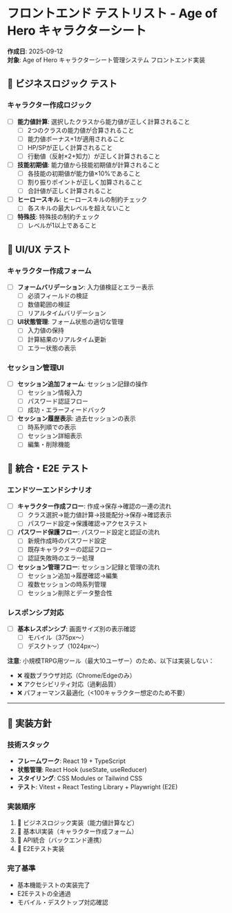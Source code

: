 # フロントエンド テストリスト - Age of Hero キャラクターシート

**作成日**: 2025-09-12  
**対象**: Age of Hero キャラクターシート管理システム フロントエンド実装  

## 🎯 ビジネスロジック テスト

### キャラクター作成ロジック

- [ ] **能力値計算**: 選択したクラスから能力値が正しく計算されること
  - [ ] 2つのクラスの能力値が合算されること
  - [ ] 能力値ボーナス+1が適用されること
  - [ ] HP/SPが正しく計算されること
  - [ ] 行動値（反射×2+知力）が正しく計算されること
- [ ] **技能初期値**: 能力値から技能初期値が計算されること
  - [ ] 各技能の初期値が能力値×10%であること
  - [ ] 割り振りポイントが正しく加算されること
  - [ ] 合計値が正しく計算されること
- [ ] **ヒーロースキル**: ヒーロースキルの制約チェック
  - [ ] 各スキルの最大レベルを超えないこと
- [ ] **特殊技**: 特殊技の制約チェック
  - [ ] レベルが1以上であること

## 🎨 UI/UX テスト

### キャラクター作成フォーム

- [ ] **フォームバリデーション**: 入力値検証とエラー表示
  - [ ] 必須フィールドの検証
  - [ ] 数値範囲の検証
  - [ ] リアルタイムバリデーション
- [ ] **UI状態管理**: フォーム状態の適切な管理
  - [ ] 入力値の保持
  - [ ] 計算結果のリアルタイム更新
  - [ ] エラー状態の表示

### セッション管理UI

- [ ] **セッション追加フォーム**: セッション記録の操作
  - [ ] セッション情報入力
  - [ ] パスワード認証フロー
  - [ ] 成功・エラーフィードバック
- [ ] **セッション履歴表示**: 過去セッションの表示
  - [ ] 時系列順での表示
  - [ ] セッション詳細表示
  - [ ] 編集・削除機能

## 🔄 統合・E2E テスト

### エンドツーエンドシナリオ

- [ ] **キャラクター作成フロー**: 作成→保存→確認の一連の流れ
  - [ ] クラス選択→能力値計算→技能配分→保存→確認表示
  - [ ] パスワード設定→保護確認→アクセステスト
- [ ] **パスワード保護フロー**: パスワード設定と認証の流れ
  - [ ] 新規作成時のパスワード設定
  - [ ] 既存キャラクターの認証フロー
  - [ ] 認証失敗時のエラー処理
- [ ] **セッション管理フロー**: セッション記録と管理の流れ
  - [ ] セッション追加→履歴確認→編集
  - [ ] 複数セッションの時系列管理
  - [ ] セッション削除とデータ整合性

### レスポンシブ対応

- [ ] **基本レスポンシブ**: 画面サイズ別の表示確認
  - [ ] モバイル（375px～）
  - [ ] デスクトップ（1024px～）

**注意**: 小規模TRPG用ツール（最大10ユーザー）のため、以下は実装しない：
- ❌ 複数ブラウザ対応（Chrome/Edgeのみ）
- ❌ アクセシビリティ対応（過剰品質）
- ❌ パフォーマンス最適化（<100キャラクター想定のため不要）

---

## 📝 実装方針

### 技術スタック
- **フレームワーク**: React 19 + TypeScript
- **状態管理**: React Hook (useState, useReducer)
- **スタイリング**: CSS Modules or Tailwind CSS
- **テスト**: Vitest + React Testing Library + Playwright (E2E)

### 実装順序
1. 🎯 ビジネスロジック実装（能力値計算など）
2. 🎨 基本UI実装（キャラクター作成フォーム）
3. 🔄 API統合（バックエンド連携）
4. 🧪 E2Eテスト実装

### 完了基準
- 基本機能テストの実装完了
- E2Eテストの全通過
- モバイル・デスクトップ対応確認
